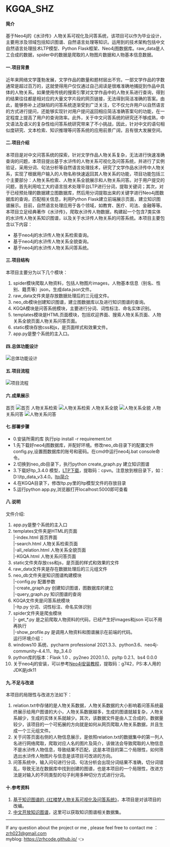 # KGQA_SHZ

#### 简介
基于Neo4j的《水浒传》人物关系可视化及问答系统，该项目可以作为毕业设计，主要用涉及领域包括知识图谱、自然语言处理等知识。运用到的技术架构包括中文自然语言处理技术LTP模型、Python Flask框架、Neo4j图数据库。raw_data是人工合成的数据，spider中的数据是爬取的人物图片数据和人物基本信息数据。

#### 一.项目背景
近年来网络文学蓬勃发展，文学作品的数量和题材层出不穷。一部文学作品的字数通常是超过百万的，这就使得用户仅仅通过自己阅读是很难准确地捕捉到作品中具体的人物关系。如果使用传统的搜索引擎对文学作品中的人物关系进行查询，得到的结果往往都是相对应的大量文字片段的网页链接，无法得到简洁准确的答案。由此，能够弥补上述缺陷的问答系统逐渐受到广泛关注，它不仅允许用户以自然语言的方式进行提问，还能够实现针对用户提问返回相应简洁准确答案句的功能，在一定程度上提高了用户的查询效率。此外，关于中文问答系统的研究还不够成熟，中文语法及语义的复杂性给问答系统研究带来了不小挑战，因此，针对中文的语句相似度研究、文本检索、知识推理等问答系统的应用前景广阔，且有很大发展空间。

#### 二.项目介绍
本项目是对中文问答系统的探索，针对文学作品人物关系复杂，无法进行快速准确查询的问题，本项目提出基于水浒传的人物关系可视化及问答系统，并进行了实例验证，采用分词、句法分析等自然语言处理技术，研究了文学作品水浒传中人物关系，实现了根据用户输入的人物名称快速返回其人物关系的功能，项目功能包括三个主要部分：人物关系检索、人物关系全貌展示和人物关系问答。对于用户提交的问题，首先利用哈工大的语言技术处理平台LTP进行分词，提取关键词；其次，对于已经预处理的数据建立图数据库，然后用分词提取出来的关键字进行Neo4j图数据库的查询，匹配相关信息，利用Python Flask建立前端展示页面，建立知识图谱展示。目前，自然语言处理应用于各个领域，如教育、医疗、司法、金融等等。本项目立足经典著作《水浒传》，爬取水浒传人物数据，构建起一个包含7类实体的水浒传人物关系知识图谱，以及关于水浒传人物关系的问答系统。本项目主要包含以下内容：
- 基于neo4j的水浒传人物关系检索查询。
- 基于neo4j的水浒传人物关系全貌查询。
- 基于neo4j的水浒传人物关系问答系统。

#### 三.项目结构
本项目主要分为以下几个模块：
1. spider模块爬取人物资料，包括人物图片images，人物基本信息（别名、性别、籍贯等）json，生成data.json文件。
2. raw_data文件夹是存放数据处理后的三元组文件。
3. neo_db模块创建知识图谱，建立图数据库以及进行知识图谱的查询。
4. KGQA模块是问答系统模块，主要进行分词、词性标注、命名实体识别。
5. templates模块是HTML页面模块，包括欢迎界面、搜索人物关系页面、人物关系全貌页面人物关系问答页面。
6. static模块存放css和js，是页面样式和效果文件。
7. app.py是整个系统的主入口。

#### 四.总体功能设计
![总体功能设计](https://cdn.jsdelivr.net/gh/zrhcode/Pictures/img/202212132058895.png)

#### 五.项目流程
![项目流程](https://cdn.jsdelivr.net/gh/zrhcode/Pictures/img/202212132009128.png)

#### 六.成果展示
首页
![首页](https://cdn.jsdelivr.net/gh/zrhcode/Pictures/img/202212132010633.png)
人物关系检索
![人物关系检索](https://cdn.jsdelivr.net/gh/zrhcode/Pictures/img/202212132009983.png)
人物关系全貌
![人物关系全貌](https://cdn.jsdelivr.net/gh/zrhcode/Pictures/img/202212132009814.png)
人物关系问答
![人物关系问答](https://cdn.jsdelivr.net/gh/zrhcode/Pictures/img/202212132010181.png)

#### 七.部署步骤
* 0.安装所需的库 执行pip install -r requirement.txt<br>
* 1.先下载好neo4j图数据库，并配好环境。修改neo_db目录下的配置文件config.py,设置图数据库的账号和密码。在cmd中运行neo4j.bat console命令。<br>
* 2.切换到neo_db目录下，执行python  create_graph.py 建立知识图谱<br>
* 3.下载好ltp_3.4.0 模型，[LTP下载](https://pan.baidu.com/s/1rRvIThO6ej0pyvFbvFSWpQ?pwd=cpvn)，提取码：cpvn。注意放到根目录下，如：D:\ltp_data_v3.4.0。[ltp简介](http://ltp.ai/)<br>
* 4.在KGQA目录下，修改ltp.py里的ltp模型文件的存放目录<br>
* 5.运行python app.py,浏览器打开localhost:5000即可查看<br>

#### 八.说明
文件介绍:<br>
1)  app.py是整个系统的主入口<br>
2)  templates文件夹是HTML的页面<br>
     |-index.html 首页界面<br>
     |-search.html 人物关系检索页面<br>
     |-all_relation.html 人物关系全貌页面<br>
     |-KGQA.html 人物关系问答页面<br>
3)  static文件夹存放css和js，是页面的样式和效果的文件<br>
4)  raw_data文件夹是存在数据处理后的三元组文件<br>
5)  neo_db文件夹是知识图谱构建模块<br>
     |-config.py 配置参数<br>
     |-create_graph.py 创建知识图谱，图数据库的建立<br>
     |-query_graph.py 知识图谱的查询<br>
6)  KGQA文件夹是问答系统模块<br>
     |-ltp.py 分词、词性标注、命名实体识别<br>
7)  spider文件夹是爬虫模块<br>
     |- get_*.py 是之前爬取人物资料的代码，已经产生好images和json 可以不用再执行<br>
     |-show_profile.py 是调用人物资料和图谱展示在前端的代码。<br>
运行环境介绍：<br>
1) windows10 系统、pycharm professional 2021.3.3、python3.6、neo4j-community-4.4.11、ltp_3.4.0
2) python库的版本：Flask 1.0 、py2neo 2020.1.0、pyltp 0.2.1、bs4 0.0.0
3) 关于neo4j的安装，可以参考[Neo4j安装教程](https://pan.baidu.com/s/1aBV92N4-tSCvaSo3MZk6fw?pwd=g742)，提取码：g742，PS:本人用的JDK是jdk11

#### 九.不足与改进
本项目的局限性与改进方法如下：
1) relation.txt中存储的是人物关系数据，人物关系数据的大小影响着问答系统最终展示给用户图谱的大小，人物关系数据越多，生成的图谱就越复杂，人物关系越少，生成的实体关系就越少。其次，该数据文件是由人工合成的，数据量较少，该项目的一个可拓展的方向就是如何从网页爬取人物关系数据，并且生成一个三元组文件。
2) 关于问答页面右侧的人物信息展示，是依照relation.txt的数据集中的第一列人名进行网络爬取，爬取对应人名的图片及简介，该做法会导致爬取的人物信息不是水浒传人物信息，导致结果不匹配，这是本项目的第二个局限性，如何筛选出水浒传人物图片与信息是该项目可改进的方向。
3) 问答系统中，输入问句进行分词、句法分析会出现分词结果不准确，切分词错乱，导致无法在数据库中找到创建的图谱，也是本项目的一个局限性，改进方法是对输入的不同类型的句子利用多种切分方式进行分词。

#### 十.参考资料
1. [基于知识图谱的《红楼梦人物关系可视化及问答系统》](https://github.com/chizhu/KGQA_HLM)，本项目是对该项目的改编。
2. [中文开放知识图谱](http://openkg.cn/home)，这里可以获取知识图谱相关数据集。

---
If any question about the project or me , please feel free to contact me ：zrh023@gmail.com <br>
myblog: https://zrhcode.github.io/ :point_left: 

